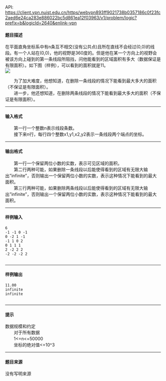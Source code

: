 API: https://client.vpn.nuist.edu.cn/https/webvpn893ff9021738b0357186c0f23fc2aed6e24ca283e886022bc5d861ea12f03963/v1/problem/logic?prefix=b&logicId=2640&enlink-vpn

#### 题目描述

在平面直角坐标系中有n条互不相交(没有公共点)且所在直线不会经过(0,0)的线段。有一个人站在(0,0)，他的视野是360度的。但是他在某一个方向上的视野会被该方向上碰到的第一条线段所阻挡，问他能看到的区域面积有多大（数据保证是有限面积）。如下图（样例），可以看到的面积就是11。  
![](../file/2640_0.jpg)

　　为了加大难度，他想知道，在删除一条线段的情况下能看到最大多大的面积（不保证是有限面积）。  
　　进一步，他还想知道，在删除两条线段的情况下能看到最大多大的面积（不保证是有限面积）。  

---

#### 输入格式

　　第一行一个整数n表示线段条数。  
　　接下来n行，每行四个整数x1,y1,x2,y2表示一条线段两个端点的坐标。  

---

#### 输出格式

　　第一行一个保留两位小数的实数，表示可见区域的面积。  
　　第二行两种可能，如果删除一条线段以后能使得看到的区域有无限大输出”infinite”，否则输出一个保留两位小数的实数，表示这种情况下能看到的最大面积。  
　　第三行两种可能，如果删除两条线段以后能使得看到的区域有无限大输出”infinite”，否则输出一个保留两位小数的实数，表示这种情况下能看到的最大面积。  

---

#### 样例输入
```
6
-1 -1 0 -1
0 -2 1 -1
-1 1 0 2
0 1 1 1
2 -2 2 2
-2 -2 -2 2


```

---

#### 样例输出
```
11.00
infinite
infinite


```

---

#### 提示

数据规模和约定  
　　对于所有数据  
　　1<=n<=50000  
　　坐标的绝对值<=10^3  

---

#### 题目来源

没有写明来源